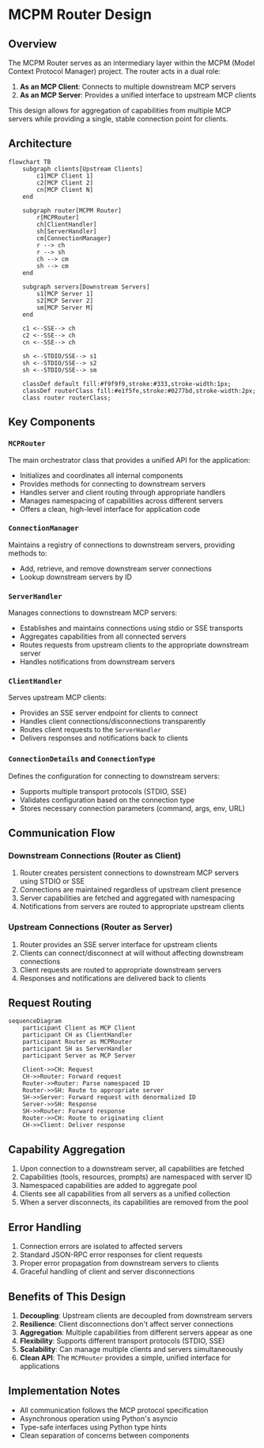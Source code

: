 # MCPM Router Design

## Overview

The MCPM Router serves as an intermediary layer within the MCPM (Model Context Protocol Manager) project. The router acts in a dual role:

1. **As an MCP Client**: Connects to multiple downstream MCP servers
2. **As an MCP Server**: Provides a unified interface to upstream MCP clients

This design allows for aggregation of capabilities from multiple MCP servers while providing a single, stable connection point for clients.

## Architecture

```mermaid
flowchart TB
    subgraph clients[Upstream Clients]
        c1[MCP Client 1]
        c2[MCP Client 2]
        cn[MCP Client N]
    end
    
    subgraph router[MCPM Router]
        r[MCPRouter]
        ch[ClientHandler]
        sh[ServerHandler]
        cm[ConnectionManager]
        r --> ch
        r --> sh
        ch --> cm
        sh --> cm
    end
    
    subgraph servers[Downstream Servers]
        s1[MCP Server 1]
        s2[MCP Server 2]
        sm[MCP Server M]
    end
    
    c1 <--SSE--> ch
    c2 <--SSE--> ch
    cn <--SSE--> ch
    
    sh <--STDIO/SSE--> s1
    sh <--STDIO/SSE--> s2
    sh <--STDIO/SSE--> sm
    
    classDef default fill:#f9f9f9,stroke:#333,stroke-width:1px;
    classDef routerClass fill:#e1f5fe,stroke:#0277bd,stroke-width:2px;
    class router routerClass;
```

## Key Components

### `MCPRouter`

The main orchestrator class that provides a unified API for the application:
- Initializes and coordinates all internal components
- Provides methods for connecting to downstream servers
- Handles server and client routing through appropriate handlers
- Manages namespacing of capabilities across different servers
- Offers a clean, high-level interface for application code

### `ConnectionManager`

Maintains a registry of connections to downstream servers, providing methods to:
- Add, retrieve, and remove downstream server connections
- Lookup downstream servers by ID

### `ServerHandler`

Manages connections to downstream MCP servers:
- Establishes and maintains connections using stdio or SSE transports
- Aggregates capabilities from all connected servers
- Routes requests from upstream clients to the appropriate downstream server
- Handles notifications from downstream servers

### `ClientHandler`

Serves upstream MCP clients:
- Provides an SSE server endpoint for clients to connect
- Handles client connections/disconnections transparently
- Routes client requests to the `ServerHandler`
- Delivers responses and notifications back to clients

### `ConnectionDetails` and `ConnectionType`

Defines the configuration for connecting to downstream servers:
- Supports multiple transport protocols (STDIO, SSE)
- Validates configuration based on the connection type
- Stores necessary connection parameters (command, args, env, URL)

## Communication Flow

### Downstream Connections (Router as Client)

1. Router creates persistent connections to downstream MCP servers using STDIO or SSE
2. Connections are maintained regardless of upstream client presence
3. Server capabilities are fetched and aggregated with namespacing
4. Notifications from servers are routed to appropriate upstream clients

### Upstream Connections (Router as Server)

1. Router provides an SSE server interface for upstream clients
2. Clients can connect/disconnect at will without affecting downstream connections
3. Client requests are routed to appropriate downstream servers
4. Responses and notifications are delivered back to clients

## Request Routing

```mermaid
sequenceDiagram
    participant Client as MCP Client
    participant CH as ClientHandler
    participant Router as MCPRouter
    participant SH as ServerHandler
    participant Server as MCP Server
    
    Client->>CH: Request
    CH->>Router: Forward request
    Router->>Router: Parse namespaced ID
    Router->>SH: Route to appropriate server
    SH->>Server: Forward request with denormalized ID
    Server->>SH: Response
    SH->>Router: Forward response
    Router->>CH: Route to originating client
    CH->>Client: Deliver response
```

## Capability Aggregation

1. Upon connection to a downstream server, all capabilities are fetched
2. Capabilities (tools, resources, prompts) are namespaced with server ID
3. Namespaced capabilities are added to aggregate pool
4. Clients see all capabilities from all servers as a unified collection
5. When a server disconnects, its capabilities are removed from the pool

## Error Handling

1. Connection errors are isolated to affected servers
2. Standard JSON-RPC error responses for client requests
3. Proper error propagation from downstream servers to clients
4. Graceful handling of client and server disconnections

## Benefits of This Design

1. **Decoupling**: Upstream clients are decoupled from downstream servers
2. **Resilience**: Client disconnections don't affect server connections
3. **Aggregation**: Multiple capabilities from different servers appear as one
4. **Flexibility**: Supports different transport protocols (STDIO, SSE)
5. **Scalability**: Can manage multiple clients and servers simultaneously
6. **Clean API**: The `MCPRouter` provides a simple, unified interface for applications

## Implementation Notes

- All communication follows the MCP protocol specification
- Asynchronous operation using Python's asyncio
- Type-safe interfaces using Python type hints
- Clean separation of concerns between components 